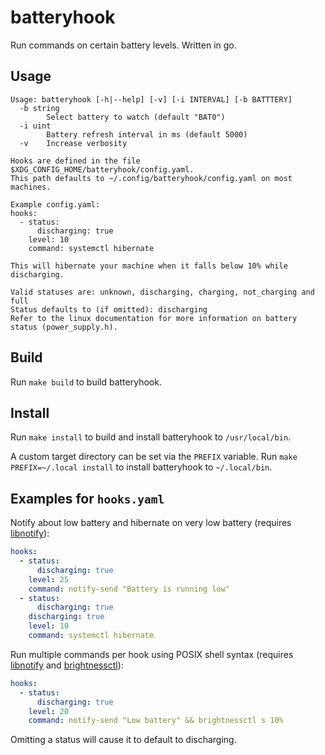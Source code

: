 # batteryhook
Run commands on certain battery levels.
Written in go.

## Usage
```
Usage: batteryhook [-h|--help] [-v] [-i INTERVAL] [-b BATTTERY]
  -b string
        Select battery to watch (default "BAT0")
  -i uint
        Battery refresh interval in ms (default 5000)
  -v    Increase verbosity

Hooks are defined in the file $XDG_CONFIG_HOME/batteryhook/config.yaml.
This path defaults to ~/.config/batteryhook/config.yaml on most machines.

Example config.yaml:
hooks:
  - status:
      discharging: true
    level: 10
    command: systemctl hibernate

This will hibernate your machine when it falls below 10% while discharging.

Valid statuses are: unknown, discharging, charging, not_charging and full
Status defaults to (if omitted): discharging
Refer to the linux documentation for more information on battery status (power_supply.h).
```

## Build
Run `make build` to build batteryhook.

## Install
Run `make install` to build and install batteryhook to `/usr/local/bin`.

A custom target directory can be set via the `PREFIX` variable.
Run `make PREFIX=~/.local install` to install batteryhook to `~/.local/bin`.

## Examples for `hooks.yaml`
Notify about low battery and hibernate on very low battery (requires [libnotify](https://gitlab.gnome.org/GNOME/libnotify)):
```yaml
hooks:
  - status:
      discharging: true
    level: 25
    command: notify-send "Battery is running low"
  - status:
      discharging: true
    discharging: true
    level: 10
    command: systemctl hibernate
```

Run multiple commands per hook using POSIX shell syntax (requires [libnotify](https://gitlab.gnome.org/GNOME/libnotify) and [brightnessctl](https://github.com/Hummer12007/brightnessctl)):
```yaml
hooks:
  - status:
      discharging: true
    level: 20
    command: notify-send "Low battery" && brightnessctl s 10%
```

Omitting a status will cause it to default to discharging.
